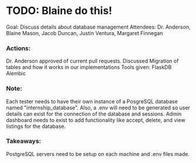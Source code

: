 # TODO: Blaine do this!

Goal: Discuss details about database management
Attendees: Dr. Anderson, Blaine Mason, Jacob Duncan, Justin Ventura, Margaret Finnegan

### Actions:

Dr. Anderson approved of current pull requests.
Discussed Migration of tables and how it works in our implementations 
Tools given:
FlaskDB
Alembic 


### Note:

Each tester needs to have their own instance of a PosgreSQL database named "internship_database".
Also, a .env will need to be generated so user details can exist for the connection of the database and sessions.
Admin dashboard needs to exist to add functionality like accept, delete, and view listings for the database.

### Takeaways:

PostgreSQL servers need to be setup on each machine and .env files made.

